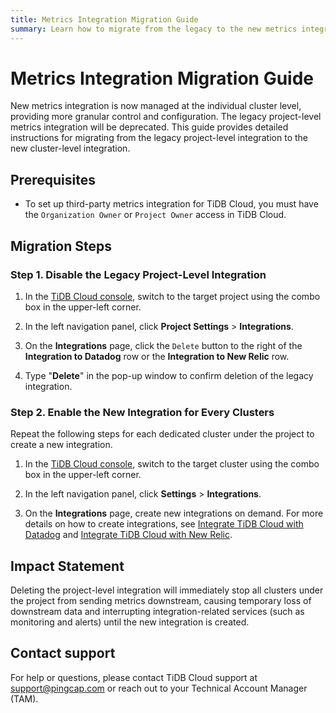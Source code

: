 ```yaml
---
title: Metrics Integration Migration Guide
summary: Learn how to migrate from the legacy to the new metrics integration.
---
```


# Metrics Integration Migration Guide

New metrics integration is now managed at the individual cluster level, providing more granular control and configuration. The legacy project-level metrics integration will be deprecated. This guide provides detailed instructions for migrating from the legacy project-level integration to the new cluster-level integration.

## Prerequisites

- To set up third-party metrics integration for TiDB Cloud, you must have the `Organization Owner` or `Project Owner` access in TiDB Cloud.

## Migration Steps

### Step 1. Disable the Legacy Project-Level Integration

1. In the [TiDB Cloud console](https://tidbcloud.com/), switch to the target project using the combo box in the upper-left corner.

2. In the left navigation panel, click **Project Settings** > **Integrations**.

3. On the **Integrations** page, click the `Delete` button to the right of the **Integration to Datadog** row or the **Integration to New Relic** row.

4. Type "**Delete**" in the pop-up window to confirm deletion of the legacy integration.

### Step 2. Enable the New Integration for Every Clusters

Repeat the following steps for each dedicated cluster under the project to create a new integration.

1. In the [TiDB Cloud console](https://tidbcloud.com/), switch to the target cluster using the combo box in the upper-left corner.

2. In the left navigation panel, click **Settings** > **Integrations**.

3. On the **Integrations** page, create new integrations on demand. For more details on how to create integrations, see [Integrate TiDB Cloud with Datadog](/tidb-cloud/monitor-datadog-integration.md) and [Integrate TiDB Cloud with New Relic](/tidb-cloud/monitor-new-relic-integration.md).

## Impact Statement

Deleting the project-level integration will immediately stop all clusters under the project from sending metrics downstream, causing temporary loss of downstream data and interrupting integration-related services (such as monitoring and alerts) until the new integration is created.

## Contact support

For help or questions, please contact TiDB Cloud support at <a href="mailto:support@pingcap.com">support@pingcap.com</a> or reach out to your Technical Account Manager (TAM).

